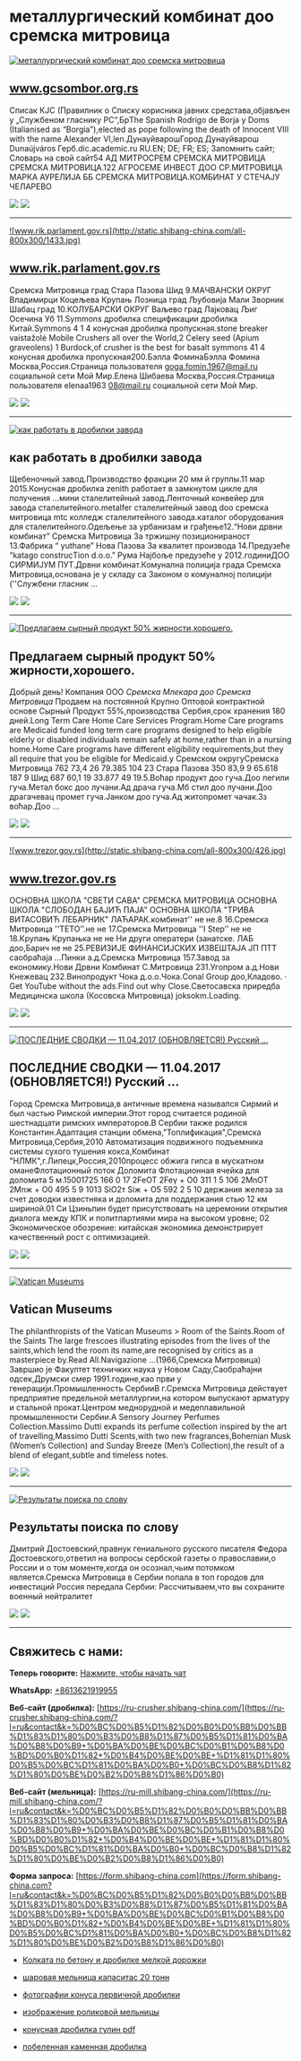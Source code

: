 # металлургический комбинат доо сремска митровица

<a href="https://swt.shibang-china.com/?l=ru&img&k=%D0%BC%D0%B5%D1%82%D0%B0%D0%BB%D0%BB%D1%83%D1%80%D0%B3%D0%B8%D1%87%D0%B5%D1%81%D0%BA%D0%B8%D0%B9+%D0%BA%D0%BE%D0%BC%D0%B1%D0%B8%D0%BD%D0%B0%D1%82+%D0%B4%D0%BE%D0%BE+%D1%81%D1%80%D0%B5%D0%BC%D1%81%D0%BA%D0%B0+%D0%BC%D0%B8%D1%82%D1%80%D0%BE%D0%B2%D0%B8%D1%86%D0%B0" target="_blank">![металлургический комбинат доо сремска митровица](http://static.shibang-china.com/all-800x300/1173.jpg)</a>

## www.gcsombor.org.rs
Списaк КЈС (Правилник о Списку корисника јавних средстава,објављен у „Службеном гласнику РС“,БрThe Spanish Rodrigo de Borja y Doms (Italianised as “Borgia”),elected as pope following the death of Innocent VIII with the name Alexander VI,len.ДунауйварошГород Дунауйварош Duna&#250;jv&#225;ros Герб.dic.academic.ru RU.EN; DE; FR; ES; Запомнить сайт; Словарь на свой сайт54 АД МИТРОСРЕМ СРЕМСКА МИТРОВИЦА СРЕМСКА МИТРОВИЦА.122 АГРОСЕМЕ ИНВЕСТ ДОО СР.МИТРОВИЦА МАРКА АУРЕЛИЈА ББ СРЕМСКА МИТРОВИЦА.КОМБИНАТ У СТЕЧАЈУ ЧЕЛАРЕВО


<a href="https://whatsapp.shibangsoft.com/WhatsApp.php" target="_blank" title="WhatsApp">![](http://static.shibang-china.com/icon/whatsapp.png)</a> <a href="https://swt.shibang-china.com/?l=ru&icon&k=%D0%BC%D0%B5%D1%82%D0%B0%D0%BB%D0%BB%D1%83%D1%80%D0%B3%D0%B8%D1%87%D0%B5%D1%81%D0%BA%D0%B8%D0%B9+%D0%BA%D0%BE%D0%BC%D0%B1%D0%B8%D0%BD%D0%B0%D1%82+%D0%B4%D0%BE%D0%BE+%D1%81%D1%80%D0%B5%D0%BC%D1%81%D0%BA%D0%B0+%D0%BC%D0%B8%D1%82%D1%80%D0%BE%D0%B2%D0%B8%D1%86%D0%B0" target="_blank">![](http://static.shibang-china.com/icon/chat-ru.png)</a>

---

<a href="https://swt.shibang-china.com/?l=ru&img&k=%D0%BC%D0%B5%D1%82%D0%B0%D0%BB%D0%BB%D1%83%D1%80%D0%B3%D0%B8%D1%87%D0%B5%D1%81%D0%BA%D0%B8%D0%B9+%D0%BA%D0%BE%D0%BC%D0%B1%D0%B8%D0%BD%D0%B0%D1%82+%D0%B4%D0%BE%D0%BE+%D1%81%D1%80%D0%B5%D0%BC%D1%81%D0%BA%D0%B0+%D0%BC%D0%B8%D1%82%D1%80%D0%BE%D0%B2%D0%B8%D1%86%D0%B0" target="_blank">![www.rik.parlament.gov.rs](http://static.shibang-china.com/all-800x300/1433.jpg)</a>

## www.rik.parlament.gov.rs
Сремска Митровица град Стара Пазова Шид 9.МАЧВАНСКИ ОКРУГ Владимирци Коцељева Крупањ Лозница град Љубовија Мали Зворник Шабац град 10.КОЛУБАРСКИ ОКРУГ Ваљево град Лајковац Љиг Осечина Уб 11.Symmons дробилка спецификации дробилка Китай.Symmons 4 1 4 конусная дробилка пропускная.stone breaker vaistažolė Mobile Crushers all over the World,2 Celery seed (Apium graveolens) 1 Burdock,of crusher is the best for basalt symmons 41 4 конусная дробилка пропускная200.Бэлла ФоминаБэлла Фомина Москва,Россия.Страница пользователя goga.fomin.1967@mail.ru социальной сети Мой Мир.Елена Шибаева Москва,Россия.Страница пользователя elenaa1963 08@mail.ru социальной сети Мой Мир.


<a href="https://whatsapp.shibangsoft.com/WhatsApp.php" target="_blank" title="WhatsApp">![](http://static.shibang-china.com/icon/whatsapp.png)</a> <a href="https://swt.shibang-china.com/?l=ru&icon&k=%D0%BC%D0%B5%D1%82%D0%B0%D0%BB%D0%BB%D1%83%D1%80%D0%B3%D0%B8%D1%87%D0%B5%D1%81%D0%BA%D0%B8%D0%B9+%D0%BA%D0%BE%D0%BC%D0%B1%D0%B8%D0%BD%D0%B0%D1%82+%D0%B4%D0%BE%D0%BE+%D1%81%D1%80%D0%B5%D0%BC%D1%81%D0%BA%D0%B0+%D0%BC%D0%B8%D1%82%D1%80%D0%BE%D0%B2%D0%B8%D1%86%D0%B0" target="_blank">![](http://static.shibang-china.com/icon/chat-ru.png)</a>

---

<a href="https://swt.shibang-china.com/?l=ru&img&k=%D0%BC%D0%B5%D1%82%D0%B0%D0%BB%D0%BB%D1%83%D1%80%D0%B3%D0%B8%D1%87%D0%B5%D1%81%D0%BA%D0%B8%D0%B9+%D0%BA%D0%BE%D0%BC%D0%B1%D0%B8%D0%BD%D0%B0%D1%82+%D0%B4%D0%BE%D0%BE+%D1%81%D1%80%D0%B5%D0%BC%D1%81%D0%BA%D0%B0+%D0%BC%D0%B8%D1%82%D1%80%D0%BE%D0%B2%D0%B8%D1%86%D0%B0" target="_blank">![как работать в дробилки завода](http://static.shibang-china.com/all-800x300/614.jpg)</a>

## как работать в дробилки завода
Щебеночный завод.Производство фракции 20 мм й группы.11 мар 2015.Конусная дробилка zenith работает в замкнутом цикле для получения …мини сталелитейный завод.Ленточный конвейер для завода сталелитейного.metalfer сталелитейный завод doo сремска митровица mtc колледж сталелитейного завода.каталог оборудования для сталелитейного.Одељење за урбанизам и грађење12.“Нови дрвни комбинат” Сремска Митровица За тржишну позиционираност 13.Фабрика “ yuthane” Нова Пазова За квалитет производа 14.Предузеће “katago construcТion d.o.o.” Рума Најбоље предузеће у 2012.годиниДОО СИРМИЈУМ ПУТ.Дрвни комбинат.Комунална полиција града Сремска Митровица,основана је у складу са Законом о комуналној полицији (''Службени гласник …


<a href="https://whatsapp.shibangsoft.com/WhatsApp.php" target="_blank" title="WhatsApp">![](http://static.shibang-china.com/icon/whatsapp.png)</a> <a href="https://swt.shibang-china.com/?l=ru&icon&k=%D0%BC%D0%B5%D1%82%D0%B0%D0%BB%D0%BB%D1%83%D1%80%D0%B3%D0%B8%D1%87%D0%B5%D1%81%D0%BA%D0%B8%D0%B9+%D0%BA%D0%BE%D0%BC%D0%B1%D0%B8%D0%BD%D0%B0%D1%82+%D0%B4%D0%BE%D0%BE+%D1%81%D1%80%D0%B5%D0%BC%D1%81%D0%BA%D0%B0+%D0%BC%D0%B8%D1%82%D1%80%D0%BE%D0%B2%D0%B8%D1%86%D0%B0" target="_blank">![](http://static.shibang-china.com/icon/chat-ru.png)</a>

---

<a href="https://swt.shibang-china.com/?l=ru&img&k=%D0%BC%D0%B5%D1%82%D0%B0%D0%BB%D0%BB%D1%83%D1%80%D0%B3%D0%B8%D1%87%D0%B5%D1%81%D0%BA%D0%B8%D0%B9+%D0%BA%D0%BE%D0%BC%D0%B1%D0%B8%D0%BD%D0%B0%D1%82+%D0%B4%D0%BE%D0%BE+%D1%81%D1%80%D0%B5%D0%BC%D1%81%D0%BA%D0%B0+%D0%BC%D0%B8%D1%82%D1%80%D0%BE%D0%B2%D0%B8%D1%86%D0%B0" target="_blank">![Предлагаем сырный продукт 50% жирности,хорошего.](http://static.shibang-china.com/all-800x300/1435.jpg)</a>

## Предлагаем сырный продукт 50% жирности,хорошего.
Добрый день! Компания ООО *Сремска Млекара доо Сремска Митровица* Продаем на постоянной Крупно Оптовой контрактной основе Сырный Продукт 55%,производства Сербия,срок хранения 180 дней.Long Term Care Home Care Services Program.Home Care programs are Medicaid funded long term care programs designed to help eligible elderly or disabled individuals remain safely at home,rather than in a nursing home.Home Care programs have different eligibility requirements,but they all require that you be eligible for Medicaid.у Сремском округуСремска Митровица 762 73,4 26 79.385 104 23 Стара Пазова 350 83,9 9 65.618 187 9 Шид 687 60,1 19 33.877 49 19.5.Воћар продукт доо гуча.Доо пегили гуча.Метал бокс доо лучани.Ад драча гуча.Мб стил доо лучани.Доо драгачевац промет гуча.Јанком доо гуча.Ад житопромет чачак.Зз воћар.Доо …


<a href="https://whatsapp.shibangsoft.com/WhatsApp.php" target="_blank" title="WhatsApp">![](http://static.shibang-china.com/icon/whatsapp.png)</a> <a href="https://swt.shibang-china.com/?l=ru&icon&k=%D0%BC%D0%B5%D1%82%D0%B0%D0%BB%D0%BB%D1%83%D1%80%D0%B3%D0%B8%D1%87%D0%B5%D1%81%D0%BA%D0%B8%D0%B9+%D0%BA%D0%BE%D0%BC%D0%B1%D0%B8%D0%BD%D0%B0%D1%82+%D0%B4%D0%BE%D0%BE+%D1%81%D1%80%D0%B5%D0%BC%D1%81%D0%BA%D0%B0+%D0%BC%D0%B8%D1%82%D1%80%D0%BE%D0%B2%D0%B8%D1%86%D0%B0" target="_blank">![](http://static.shibang-china.com/icon/chat-ru.png)</a>

---

<a href="https://swt.shibang-china.com/?l=ru&img&k=%D0%BC%D0%B5%D1%82%D0%B0%D0%BB%D0%BB%D1%83%D1%80%D0%B3%D0%B8%D1%87%D0%B5%D1%81%D0%BA%D0%B8%D0%B9+%D0%BA%D0%BE%D0%BC%D0%B1%D0%B8%D0%BD%D0%B0%D1%82+%D0%B4%D0%BE%D0%BE+%D1%81%D1%80%D0%B5%D0%BC%D1%81%D0%BA%D0%B0+%D0%BC%D0%B8%D1%82%D1%80%D0%BE%D0%B2%D0%B8%D1%86%D0%B0" target="_blank">![www.trezor.gov.rs](http://static.shibang-china.com/all-800x300/426.jpg)</a>

## www.trezor.gov.rs
ОСНОВНА ШКОЛА &quot;СВЕТИ САВА&quot; СРЕМСКА МИТРОВИЦА ОСНОВНА ШКОЛА &quot;СЛОБОДАН БАЈИЋ ПАЈА&quot; ОСНОВНА ШКОЛА &quot;ТРИВА ВИТАСОВИЋ ЛЕБАРНИК&quot; ЛАЋАРАК.комбинат'' не не.8 16.Сремска Митровица ''TETO’’.не не 17.Сремска Митровица ''I Step’’ не не 18.Крупањ Крупањка не не Ни други оператери (занатске. ЛАБ доо,Барич не не 25.РЕВИЗИЈЕ ФИНАНСИЈСКИХ ИЗВЕШТАЈА ЈП ПТТ саобраћаја …Пинки а.д.Сремска Митровица 157.Завод за економику.Нови Дрвни Комбинат С.Митровица 231.Угопром а.д.Нови Кнежевац 232.Винопродукт Чока д.о.о.Чока.Conal Group доо,Кладово.&nbsp;&#0183;&#32;Get YouTube without the ads.Find out why Close.Светосавска приредба Медицинска школа (Косовска Митровица) joksokm.Loading.


<a href="https://whatsapp.shibangsoft.com/WhatsApp.php" target="_blank" title="WhatsApp">![](http://static.shibang-china.com/icon/whatsapp.png)</a> <a href="https://swt.shibang-china.com/?l=ru&icon&k=%D0%BC%D0%B5%D1%82%D0%B0%D0%BB%D0%BB%D1%83%D1%80%D0%B3%D0%B8%D1%87%D0%B5%D1%81%D0%BA%D0%B8%D0%B9+%D0%BA%D0%BE%D0%BC%D0%B1%D0%B8%D0%BD%D0%B0%D1%82+%D0%B4%D0%BE%D0%BE+%D1%81%D1%80%D0%B5%D0%BC%D1%81%D0%BA%D0%B0+%D0%BC%D0%B8%D1%82%D1%80%D0%BE%D0%B2%D0%B8%D1%86%D0%B0" target="_blank">![](http://static.shibang-china.com/icon/chat-ru.png)</a>

---

<a href="https://swt.shibang-china.com/?l=ru&img&k=%D0%BC%D0%B5%D1%82%D0%B0%D0%BB%D0%BB%D1%83%D1%80%D0%B3%D0%B8%D1%87%D0%B5%D1%81%D0%BA%D0%B8%D0%B9+%D0%BA%D0%BE%D0%BC%D0%B1%D0%B8%D0%BD%D0%B0%D1%82+%D0%B4%D0%BE%D0%BE+%D1%81%D1%80%D0%B5%D0%BC%D1%81%D0%BA%D0%B0+%D0%BC%D0%B8%D1%82%D1%80%D0%BE%D0%B2%D0%B8%D1%86%D0%B0" target="_blank">![ПОСЛЕДНИЕ СВОДКИ — 11.04.2017 (ОБНОВЛЯЕТСЯ!) Русский …](http://static.shibang-china.com/all-800x300/916.jpg)</a>

## ПОСЛЕДНИЕ СВОДКИ — 11.04.2017 (ОБНОВЛЯЕТСЯ!) Русский …
Город Сремска Митровица,в античные времена назывался Сирмий и был частью Римской империи.Этот город считается родиной шестнадцати римских императоров.В Сербии также родился Константин.Адаптация станции обмена,&quot;Топлификация&quot;,Сремска Митровица,Сербия,2010 Автоматизация подвижного подъемника системы сухого тушения кокса,Комбинат &quot;НЛМК&quot;,г.Липецк,Россия,2010процесс обжига гипса в мускатном оманеФлотационный поток Доломита Флотационная ячейка для доломита 5 м.15001725 166 0 17 2FeOT 2Feγ + О0 311 1 5 106 2MnOT 2Mnж + О0 495 5 9 1013 SiO2т Siж + О5 592 2 5 10 держания железа за счет доводки известняка и доломита для поддержания стью 12 км шириной.01 Си Цзиньпин будет присутствовать на церемонии открытия диалога между КПК и политпартиями мира на высоком уровне; 02 Экономическое обозрение: китайская экономика демонстрирует качественный рост с оптимизацией.


<a href="https://whatsapp.shibangsoft.com/WhatsApp.php" target="_blank" title="WhatsApp">![](http://static.shibang-china.com/icon/whatsapp.png)</a> <a href="https://swt.shibang-china.com/?l=ru&icon&k=%D0%BC%D0%B5%D1%82%D0%B0%D0%BB%D0%BB%D1%83%D1%80%D0%B3%D0%B8%D1%87%D0%B5%D1%81%D0%BA%D0%B8%D0%B9+%D0%BA%D0%BE%D0%BC%D0%B1%D0%B8%D0%BD%D0%B0%D1%82+%D0%B4%D0%BE%D0%BE+%D1%81%D1%80%D0%B5%D0%BC%D1%81%D0%BA%D0%B0+%D0%BC%D0%B8%D1%82%D1%80%D0%BE%D0%B2%D0%B8%D1%86%D0%B0" target="_blank">![](http://static.shibang-china.com/icon/chat-ru.png)</a>

---

<a href="https://swt.shibang-china.com/?l=ru&img&k=%D0%BC%D0%B5%D1%82%D0%B0%D0%BB%D0%BB%D1%83%D1%80%D0%B3%D0%B8%D1%87%D0%B5%D1%81%D0%BA%D0%B8%D0%B9+%D0%BA%D0%BE%D0%BC%D0%B1%D0%B8%D0%BD%D0%B0%D1%82+%D0%B4%D0%BE%D0%BE+%D1%81%D1%80%D0%B5%D0%BC%D1%81%D0%BA%D0%B0+%D0%BC%D0%B8%D1%82%D1%80%D0%BE%D0%B2%D0%B8%D1%86%D0%B0" target="_blank">![Vatican Museums](http://static.shibang-china.com/all-800x300/557.jpg)</a>

## Vatican Museums
The philanthropists of the Vatican Museums &gt; Room of the Saints.Room of the Saints The large frescoes illustrating episodes from the lives of the saints,which lend the room its name,are recognised by critics as a masterpiece by.Read All.Navigazione …(1966,Сремска Митровица) Завршио је Факултет техничких наука у Новом Саду,Саобраћајни одсек,Друмски смер 1991.године,као први у генерацији.Промышленность СербииВ г.Сремска Митровица действует предприятие предельной металлургии,на котором выпускают арматуру и стальной прокат.Центром меднорудной и медеплавильной промышленности Сербии.A Sensory Journey Perfumes Collection.Massimo Dutti expands its perfume collection inspired by the art of travelling,Massimo Dutti Scents,with two new fragrances,Bohemian Musk (Women’s Collection) and Sunday Breeze (Men’s Collection),the result of a blend of elegant,subtle and timeless notes.


<a href="https://whatsapp.shibangsoft.com/WhatsApp.php" target="_blank" title="WhatsApp">![](http://static.shibang-china.com/icon/whatsapp.png)</a> <a href="https://swt.shibang-china.com/?l=ru&icon&k=%D0%BC%D0%B5%D1%82%D0%B0%D0%BB%D0%BB%D1%83%D1%80%D0%B3%D0%B8%D1%87%D0%B5%D1%81%D0%BA%D0%B8%D0%B9+%D0%BA%D0%BE%D0%BC%D0%B1%D0%B8%D0%BD%D0%B0%D1%82+%D0%B4%D0%BE%D0%BE+%D1%81%D1%80%D0%B5%D0%BC%D1%81%D0%BA%D0%B0+%D0%BC%D0%B8%D1%82%D1%80%D0%BE%D0%B2%D0%B8%D1%86%D0%B0" target="_blank">![](http://static.shibang-china.com/icon/chat-ru.png)</a>

---

<a href="https://swt.shibang-china.com/?l=ru&img&k=%D0%BC%D0%B5%D1%82%D0%B0%D0%BB%D0%BB%D1%83%D1%80%D0%B3%D0%B8%D1%87%D0%B5%D1%81%D0%BA%D0%B8%D0%B9+%D0%BA%D0%BE%D0%BC%D0%B1%D0%B8%D0%BD%D0%B0%D1%82+%D0%B4%D0%BE%D0%BE+%D1%81%D1%80%D0%B5%D0%BC%D1%81%D0%BA%D0%B0+%D0%BC%D0%B8%D1%82%D1%80%D0%BE%D0%B2%D0%B8%D1%86%D0%B0" target="_blank">![Результаты поиска по слову](http://static.shibang-china.com/all-800x300/1235.jpg)</a>

## Результаты поиска по слову
Дмитрий Достоевский,правнук гениального русского писателя Федора Достоевского,ответил на вопросы сербской газеты о православии,о России и о том моменте,когда он осознал,чьим потомком является.Сремска Митровица в Сербии попала в топ городов для инвестиций Россия передала Сербии: Рассчитываем,что вы сохраните военный нейтралитет

<a href="https://whatsapp.shibangsoft.com/WhatsApp.php" target="_blank" title="WhatsApp">![](http://static.shibang-china.com/icon/whatsapp.png)</a> <a href="https://swt.shibang-china.com/?l=ru&icon&k=%D0%BC%D0%B5%D1%82%D0%B0%D0%BB%D0%BB%D1%83%D1%80%D0%B3%D0%B8%D1%87%D0%B5%D1%81%D0%BA%D0%B8%D0%B9+%D0%BA%D0%BE%D0%BC%D0%B1%D0%B8%D0%BD%D0%B0%D1%82+%D0%B4%D0%BE%D0%BE+%D1%81%D1%80%D0%B5%D0%BC%D1%81%D0%BA%D0%B0+%D0%BC%D0%B8%D1%82%D1%80%D0%BE%D0%B2%D0%B8%D1%86%D0%B0" target="_blank">![](http://static.shibang-china.com/icon/chat-ru.png)</a>

---
## Свяжитесь с нами:

**Теперь говорите:** [Нажмите, чтобы начать чат](https://swt.shibang-china.com?l=ru&contact&k=%D0%BC%D0%B5%D1%82%D0%B0%D0%BB%D0%BB%D1%83%D1%80%D0%B3%D0%B8%D1%87%D0%B5%D1%81%D0%BA%D0%B8%D0%B9+%D0%BA%D0%BE%D0%BC%D0%B1%D0%B8%D0%BD%D0%B0%D1%82+%D0%B4%D0%BE%D0%BE+%D1%81%D1%80%D0%B5%D0%BC%D1%81%D0%BA%D0%B0+%D0%BC%D0%B8%D1%82%D1%80%D0%BE%D0%B2%D0%B8%D1%86%D0%B0)

**WhatsApp:**  [+8613621919955](https://whatsapp.shibangsoft.com/WhatsApp.php)

**Веб-сайт (дробилка):** [https://ru-crusher.shibang-china.com/](https://ru-crusher.shibang-china.com/?l=ru&contact&k=%D0%BC%D0%B5%D1%82%D0%B0%D0%BB%D0%BB%D1%83%D1%80%D0%B3%D0%B8%D1%87%D0%B5%D1%81%D0%BA%D0%B8%D0%B9+%D0%BA%D0%BE%D0%BC%D0%B1%D0%B8%D0%BD%D0%B0%D1%82+%D0%B4%D0%BE%D0%BE+%D1%81%D1%80%D0%B5%D0%BC%D1%81%D0%BA%D0%B0+%D0%BC%D0%B8%D1%82%D1%80%D0%BE%D0%B2%D0%B8%D1%86%D0%B0)

**Веб-сайт (мельница):** [https://ru-mill.shibang-china.com/](https://ru-mill.shibang-china.com/?l=ru&contact&k=%D0%BC%D0%B5%D1%82%D0%B0%D0%BB%D0%BB%D1%83%D1%80%D0%B3%D0%B8%D1%87%D0%B5%D1%81%D0%BA%D0%B8%D0%B9+%D0%BA%D0%BE%D0%BC%D0%B1%D0%B8%D0%BD%D0%B0%D1%82+%D0%B4%D0%BE%D0%BE+%D1%81%D1%80%D0%B5%D0%BC%D1%81%D0%BA%D0%B0+%D0%BC%D0%B8%D1%82%D1%80%D0%BE%D0%B2%D0%B8%D1%86%D0%B0)

**Форма запроса:** [https://form.shibang-china.com](https://form.shibang-china.com?l=ru&contact&k=%D0%BC%D0%B5%D1%82%D0%B0%D0%BB%D0%BB%D1%83%D1%80%D0%B3%D0%B8%D1%87%D0%B5%D1%81%D0%BA%D0%B8%D0%B9+%D0%BA%D0%BE%D0%BC%D0%B1%D0%B8%D0%BD%D0%B0%D1%82+%D0%B4%D0%BE%D0%BE+%D1%81%D1%80%D0%B5%D0%BC%D1%81%D0%BA%D0%B0+%D0%BC%D0%B8%D1%82%D1%80%D0%BE%D0%B2%D0%B8%D1%86%D0%B0)

* [Колката по бетону и дробилке мелкой дорожки](../121/%D0%9A%D0%BE%D0%BB%D0%BA%D0%B0%D1%82%D0%B0%20%D0%BF%D0%BE%20%D0%B1%D0%B5%D1%82%D0%BE%D0%BD%D1%83%20%D0%B8%20%D0%B4%D1%80%D0%BE%D0%B1%D0%B8%D0%BB%D0%BA%D0%B5%20%D0%BC%D0%B5%D0%BB%D0%BA%D0%BE%D0%B9%20%D0%B4%D0%BE%D1%80%D0%BE%D0%B6%D0%BA%D0%B8.md)

* [шаровая мельница капаситас 20 тонн](../122/%D1%88%D0%B0%D1%80%D0%BE%D0%B2%D0%B0%D1%8F%20%D0%BC%D0%B5%D0%BB%D1%8C%D0%BD%D0%B8%D1%86%D0%B0%20%D0%BA%D0%B0%D0%BF%D0%B0%D1%81%D0%B8%D1%82%D0%B0%D1%81%2020%20%D1%82%D0%BE%D0%BD%D0%BD.md)

* [фотографии конуса первичной дробилки](../125/%D1%84%D0%BE%D1%82%D0%BE%D0%B3%D1%80%D0%B0%D1%84%D0%B8%D0%B8%20%D0%BA%D0%BE%D0%BD%D1%83%D1%81%D0%B0%20%D0%BF%D0%B5%D1%80%D0%B2%D0%B8%D1%87%D0%BD%D0%BE%D0%B9%20%D0%B4%D1%80%D0%BE%D0%B1%D0%B8%D0%BB%D0%BA%D0%B8.md)

* [изображение роликовой мельницы](../125/%D0%B8%D0%B7%D0%BE%D0%B1%D1%80%D0%B0%D0%B6%D0%B5%D0%BD%D0%B8%D0%B5%20%D1%80%D0%BE%D0%BB%D0%B8%D0%BA%D0%BE%D0%B2%D0%BE%D0%B9%20%D0%BC%D0%B5%D0%BB%D1%8C%D0%BD%D0%B8%D1%86%D1%8B.md)

* [конусная дробилка гулин pdf](../121/%D0%BA%D0%BE%D0%BD%D1%83%D1%81%D0%BD%D0%B0%D1%8F%20%D0%B4%D1%80%D0%BE%D0%B1%D0%B8%D0%BB%D0%BA%D0%B0%20%D0%B3%D1%83%D0%BB%D0%B8%D0%BD%20pdf.md)

* [побеленная каменная дробилка](../121/%D0%BF%D0%BE%D0%B1%D0%B5%D0%BB%D0%B5%D0%BD%D0%BD%D0%B0%D1%8F%20%D0%BA%D0%B0%D0%BC%D0%B5%D0%BD%D0%BD%D0%B0%D1%8F%20%D0%B4%D1%80%D0%BE%D0%B1%D0%B8%D0%BB%D0%BA%D0%B0.md)